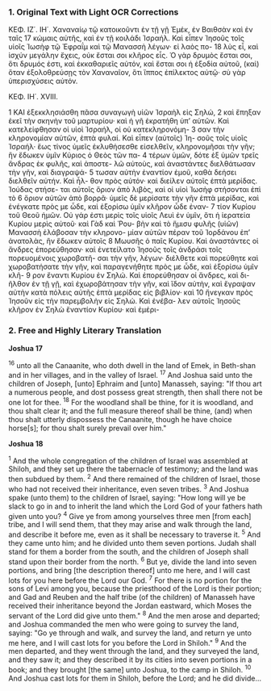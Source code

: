 ### 1. Original Text with Light OCR Corrections

ΚΕΦ. ΙΖ΄. ΙΗ΄.
Χαναναίῳ τῷ κατοικοῦντι ἐν τῇ γῇ Ἐμέκ, ἐν Βαιθσὰν καὶ ἐν ταῖς
17 κώμαις αὐτῆς, καὶ ἐν τῇ κοιλάδι Ἰσραήλ. Καὶ εἶπεν Ἰησοῦς τοῖς
υἱοῖς Ἰωσὴφ τῷ Ἐφραΐμ καὶ τῷ Μανασσὴ λέγων· εἰ λαὸς πο-
18 λὺς εἶ, καὶ ἰσχύν μεγάλην ἔχεις, οὐκ ἔσται σοι κλῆρος εἷς. Ὁ
γὰρ δρυμὸς ἔσται σοι, ὅτι δρυμός ἐστι, καὶ ἐκκαθαριεῖς αὐτόν, καὶ
ἔσται σοι ἡ ἐξοδία αὐτοῦ, (καὶ) ὅταν ἐξολοθρεύσῃς τὸν Χαναναῖον,
ὅτι ἵππος ἐπίλεκτος αὐτῷ· σὺ γὰρ ὑπερισχύσεις αὐτόν.

ΚΕΦ. ΙΗ΄. XVIII.

1 ΚΑΙ ἐξεκκλησιάσθη πᾶσα συναγωγὴ υἱῶν Ἰσραὴλ εἰς Σηλώ,
2 καὶ ἔπηξαν ἐκεῖ τὴν σκηνὴν τοῦ μαρτυρίου· καὶ ἡ γῆ ἐκρατήθη
ὑπ’ αὐτῶν. Καὶ κατελείφθησαν οἱ υἱοὶ Ἰσραήλ, οἱ οὐ κατεκληρονόμη-
3 σαν τὴν κληρονομίαν αὑτῶν, ἑπτὰ φυλαί. Καὶ εἶπεν (αὐτοῖς) Ἰη-
σοῦς τοῖς υἱοῖς Ἰσραήλ· ἕως τίνος ὑμεῖς ἐκλυθήσεσθε εἰσελθεῖν,
κληρονομῆσαι τὴν γῆν; ἣν ἔδωκεν ὑμῖν Κύριος ὁ Θεὸς τῶν πα-
4 τέρων ὑμῶν, δότε ἐξ ὑμῶν τρεῖς ἄνδρας ἐκ φυλῆς, καὶ ἀποστε-
λῶ αὐτοὺς, καὶ ἀναστάντες διελθάτωσαν τὴν γῆν, καὶ διαγραψά-
5 τωσαν αὐτὴν ἐναντίον ἐμοῦ, καθὰ δεήσει διελθεῖν αὐτήν. Καὶ ἦλ-
θον πρὸς αὐτόν· καὶ διείλεν αὐτοῖς ἑπτὰ μερίδας. Ἰούδας στήσε-
ται αὐτοῖς ὅριον ἀπὸ λιβὸς, καὶ οἱ υἱοὶ Ἰωσὴφ στήσονται ἐπὶ τὸ
6 ὅριον αὐτῶν ἀπὸ βορρᾶ· ὑμεῖς δὲ μερίσατε τὴν γῆν ἑπτὰ μερίδας,
καὶ ἐνέγκατε πρὸς με ὧδε, καὶ ἐξορίσω ὑμῖν κλῆρον ὧδε ἐναν-
7 τίον Κυρίου τοῦ Θεοῦ ἡμῶν. Οὐ γάρ ἐστι μερὶς τοῖς υἱοῖς Λευὶ
ἐν ὑμῖν, ὅτι ἡ ἱερατεία Κυρίου μερὶς αὐτοῦ· καὶ Γὰδ καὶ Ῥου-
βὴν καὶ τὸ ἥμισυ φυλῆς (υἱῶν) Μανασσὴ ἐλάβοσαν τὴν κληρονο-
μίαν αὑτῶν πέραν τοῦ Ἰορδάνου ἐπ’ ἀνατολὰς, ἣν ἔδωκεν αὐτοῖς
8 Μωυσῆς ὁ παῖς Κυρίου. Καὶ ἀναστάντες οἱ ἄνδρες ἐπορεύθησαν·
καὶ ἐνετείλατο Ἰησοῦς τοῖς ἀνδράσι τοῖς πορευομένοις χωροβατῆ-
σαι τὴν γῆν, λέγων· διέλθετε καὶ πορεύθητε καὶ χωροβατήσατε
τὴν γῆν, καὶ παραγενήθητε πρὸς με ὧδε, καὶ ἐξορίσω ὑμῖν κλῆ-
9 ρον ἔναντι Κυρίου ἐν Σηλώ. Καὶ ἐπορεύθησαν οἱ ἄνδρες, καὶ δι-
ῆλθον ἐν τῇ γῇ, καὶ ἐχωροβάτησαν τὴν γῆν, καὶ ἴδον αὐτὴν, καὶ
ἔγραψαν αὐτὴν κατὰ πόλεις αὐτῆς ἑπτὰ μερίδας εἰς βιβλίον· καὶ
10 ἤνεγκαν πρὸς Ἰησοῦν εἰς τὴν παρεμβολὴν εἰς Σηλώ. Καὶ ἐνέβα-
λεν αὐτοῖς Ἰησοῦς κλῆρον ἐν Σηλὼ ἔναντίον Κυρίου· καὶ ἐμέρι-

### 2. Free and Highly Literary Translation

**Joshua 17**

<sup>16</sup> unto all the Canaanite, who doth dwell in the land of Emek, in Beth-shan and in her villages, and in the valley of Israel.
<sup>17</sup> And Joshua said unto the children of Joseph, [unto] Ephraim and [unto] Manasseh, saying: "If thou art a numerous people, and dost possess great strength, then shall there not be one lot for thee.
<sup>18</sup> For the woodland shall be thine, for it is woodland, and thou shalt clear it; and the full measure thereof shall be thine, (and) when thou shalt utterly dispossess the Canaanite, though he have choice horse[s]; for thou shalt surely prevail over him."

**Joshua 18**

<sup>1</sup> And the whole congregation of the children of Israel was assembled at Shiloh, and they set up there the tabernacle of testimony; and the land was then subdued by them.
<sup>2</sup> And there remained of the children of Israel, those who had not received their inheritance, even seven tribes.
<sup>3</sup> And Joshua spake (unto them) to the children of Israel, saying: "How long will ye be slack to go in and to inherit the land which the Lord God of your fathers hath given unto you?
<sup>4</sup> Give ye from among yourselves three men [from each] tribe, and I will send them, that they may arise and walk through the land, and describe it before me, even as it shall be necessary to traverse it.
<sup>5</sup> And they came unto him; and he divided unto them seven portions. Judah shall stand for them a border from the south, and the children of Joseph shall stand upon their border from the north.
<sup>6</sup> But ye, divide the land into seven portions, and bring [the description thereof] unto me here, and I will cast lots for you here before the Lord our God.
<sup>7</sup> For there is no portion for the sons of Levi among you, because the priesthood of the Lord is their portion; and Gad and Reuben and the half tribe (of the children) of Manasseh have received their inheritance beyond the Jordan eastward, which Moses the servant of the Lord did give unto them."
<sup>8</sup> And the men arose and departed; and Joshua commanded the men who were going to survey the land, saying: "Go ye through and walk, and survey the land, and return ye unto me here, and I will cast lots for you before the Lord in Shiloh."
<sup>9</sup> And the men departed, and they went through the land, and they surveyed the land, and they saw it; and they described it by its cities into seven portions in a book; and they brought [the same] unto Joshua, to the camp in Shiloh.
<sup>10</sup> And Joshua cast lots for them in Shiloh, before the Lord; and he did divide...